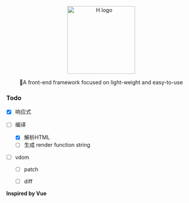 <p align="center"><img width="180" src="https://ftp.bmp.ovh/imgs/2019/10/f2a59501e65a9d53.png" alt="H logo"></p>
<p align="center">🦩A front-end framework focused on light-weight and easy-to-use</p>

### Todo

- [x] 响应式

- [ ] 编译
  - [x] 解析HTML
  - [ ] 生成 render function string
- [ ] vdom
  - [ ] patch
  - [ ] diff



**Inspired by Vue**